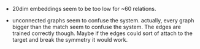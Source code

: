 * 20dim embeddings seem to be too low for ~60 relations.

* unconnected graphs seem to confuse the system. actually, every graph bigger than the match seem to confuse the system.
  The edges are trained correctly though. Maybe if the edges could sort of attach to the target and break the symmetry it would work.

